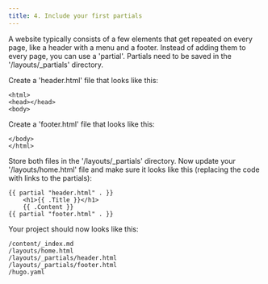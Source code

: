 ```yaml
---
title: 4. Include your first partials
---
```


A website typically consists of a few elements that get repeated on every page, like a header with a menu and a footer. Instead of adding them to every page, you can use a 'partial'. Partials need to be saved in the '/layouts/_partials' directory. 

Create a 'header.html' file that looks like this:

```
<html>
<head></head>
<body>
```

Create a 'footer.html' file that looks like this:

```
</body>
</html>
```

Store both files in the '/layouts/_partials' directory. Now update your '/layouts/home.html' file and make sure it looks like this (replacing the code with links to the partials):

```
{{ partial "header.html" . }}
    <h1>{{ .Title }}</h1>
    {{ .Content }}
{{ partial "footer.html" . }}
```

Your project should now looks like this:

```
/content/_index.md
/layouts/home.html
/layouts/_partials/header.html
/layouts/_partials/footer.html
/hugo.yaml
```